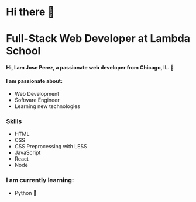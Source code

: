 # Hi there 👋
# Full-Stack Web Developer at Lambda School
#### Hi, I am Jose Perez, a passionate web developer from Chicago, IL. :city_sunset:
#### I am passionate about:

* Web Development
* Software Engineer
* Learning new technologies

### Skills
* HTML
* CSS
* CSS Preprocessing with LESS
* JavaScript
* React
* Node

### I am currently learning:
* Python :snake:


<!--
**pjose92/pjose92** is a ✨ _special_ ✨ repository because its `README.md` (this file) appears on your GitHub profile.

Here are some ideas to get you started:

- 🔭 I’m currently working on ...
- 🌱 I’m currently learning ...
- 👯 I’m looking to collaborate on ...
- 🤔 I’m looking for help with ...
- 💬 Ask me about ...
- 📫 How to reach me: ...
- 😄 Pronouns: ...
- ⚡ Fun fact: ...
-->

